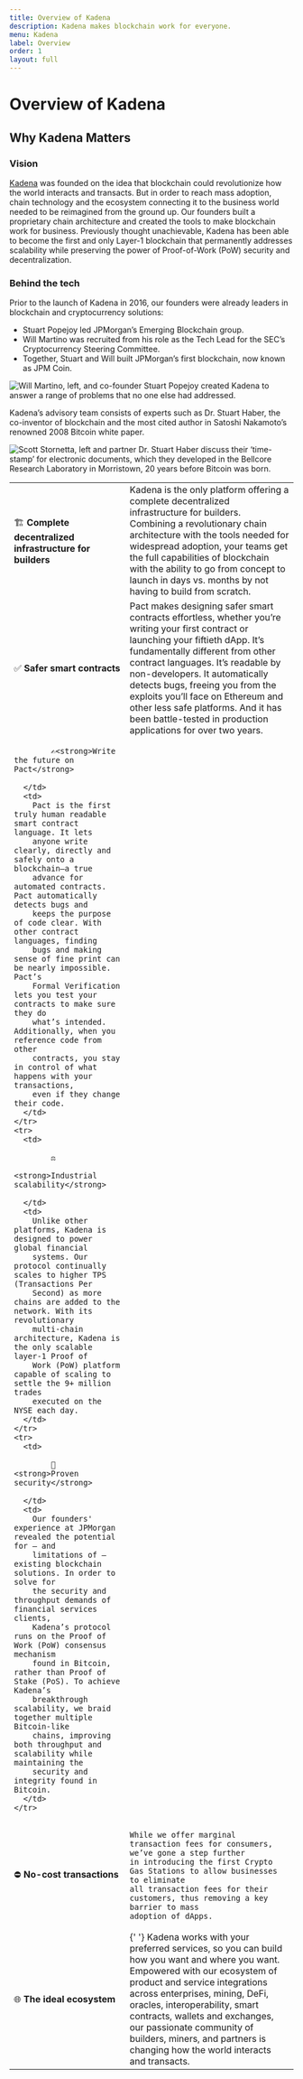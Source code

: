 ```yaml
---
title: Overview of Kadena
description: Kadena makes blockchain work for everyone.
menu: Kadena
label: Overview
order: 1
layout: full
---
```


# Overview of Kadena

## Why Kadena Matters

### Vision

[Kadena](https://www.kadena.io) was founded on the idea that blockchain could
revolutionize how the world interacts and transacts. But in order to reach mass
adoption, chain technology and the ecosystem connecting it to the business world
needed to be reimagined from the ground up. Our founders built a proprietary
chain architecture and created the tools to make blockchain work for business.
Previously thought unachievable, Kadena has been able to become the first and
only Layer-1 blockchain that permanently addresses scalability while preserving
the power of Proof-of-Work (PoW) security and decentralization.

### Behind the tech

Prior to the launch of Kadena in 2016, our founders were already leaders in
blockchain and cryptocurrency solutions:

- Stuart Popejoy led JPMorgan’s Emerging Blockchain group.
- Will Martino was recruited from his role as the Tech Lead for the SEC’s
  Cryptocurrency Steering Committee.
- Together, Stuart and Will built JPMorgan’s first blockchain, now known as JPM
  Coin.

![Will Martino, left, and co-founder Stuart Popejoy created Kadena to answer a range of problems that no one else had addressed.](/assets/docs/will-stuart.png)

Kadena’s advisory team consists of experts such as Dr. Stuart Haber, the
co-inventor of blockchain and the most cited author in Satoshi Nakamoto’s
renowned 2008 Bitcoin white paper.

![Scott Stornetta, left and partner Dr. Stuart Haber discuss their
      ‘time-stamp’ for electronic documents, which they developed in the
      Bellcore Research Laboratory in Morristown, 20 years before Bitcoin was
      born.](/assets/docs/stornetta-haber.png)

<table data-card-size="large" data-view="cards">
  <tbody>
    <tr>
      <td>
          🏗
        <strong>Complete decentralized infrastructure for builders</strong>
      </td>
      <td>
        Kadena is the only platform offering a complete decentralized
        infrastructure for builders. Combining a revolutionary chain
        architecture with the tools needed for widespread adoption, your teams
        get the full capabilities of blockchain with the ability to go from
        concept to launch in days vs. months by not having to build from
        scratch.
      </td>
    </tr>
    <tr>
      <td>
            ✅
          <strong>Safer smart contracts</strong>
      </td>
      <td>
        Pact makes designing safer smart contracts effortless, whether you’re
        writing your first contract or launching your fiftieth dApp. It’s
        fundamentally different from other contract languages. It’s readable by
        non-developers. It automatically detects bugs, freeing you from the
        exploits you’ll face on Ethereum and other less safe platforms. And it
        has been battle-tested in production applications for over two years.
      </td>
    </tr>
    <tr>
      <td>

            ✍<strong>Write the future on Pact</strong>

      </td>
      <td>
        Pact is the first truly human readable smart contract language. It lets
        anyone write clearly, directly and safely onto a blockchain—a true
        advance for automated contracts. Pact automatically detects bugs and
        keeps the purpose of code clear. With other contract languages, finding
        bugs and making sense of fine print can be nearly impossible. Pact’s
        Formal Verification lets you test your contracts to make sure they do
        what’s intended. Additionally, when you reference code from other
        contracts, you stay in control of what happens with your transactions,
        even if they change their code.
      </td>
    </tr>
    <tr>
      <td>

            ⚖
          <strong>Industrial scalability</strong>

      </td>
      <td>
        Unlike other platforms, Kadena is designed to power global financial
        systems. Our protocol continually scales to higher TPS (Transactions Per
        Second) as more chains are added to the network. With its revolutionary
        multi-chain architecture, Kadena is the only scalable layer-1 Proof of
        Work (PoW) platform capable of scaling to settle the 9+ million trades
        executed on the NYSE each day.
      </td>
    </tr>
    <tr>
      <td>

            🔐 <strong>Proven security</strong>

      </td>
      <td>
        Our founders' experience at JPMorgan revealed the potential for – and
        limitations of – existing blockchain solutions. In order to solve for
        the security and throughput demands of financial services clients,
        Kadena’s protocol runs on the Proof of Work (PoW) consensus mechanism
        found in Bitcoin, rather than Proof of Stake (PoS). To achieve Kadena’s
        breakthrough scalability, we braid together multiple Bitcoin-like
        chains, improving both throughput and scalability while maintaining the
        security and integrity found in Bitcoin.
      </td>
    </tr>

<tr>
  <td>  
  ⛔ <strong>No-cost transactions</strong> 
  </td>
  <td>

    While we offer marginal transaction fees for consumers, we’ve gone a step further
    in introducing the first Crypto Gas Stations to allow businesses to eliminate
    all transaction fees for their customers, thus removing a key barrier to mass
    adoption of dApps.

  </td>
</tr>

<tr>
  <td>
    🌐 <strong>The ideal ecosystem</strong>
  </td>
  <td>
    {' '}
    Kadena works with your preferred services, so you can build how you want and
    where you want. Empowered with our ecosystem of product and service integrations
    across enterprises, mining, DeFi, oracles, interoperability, smart contracts,
    wallets and exchanges, our passionate community of builders, miners, and partners
    is changing how the world interacts and transacts.
  </td>
</tr>

  </tbody>
</table>
